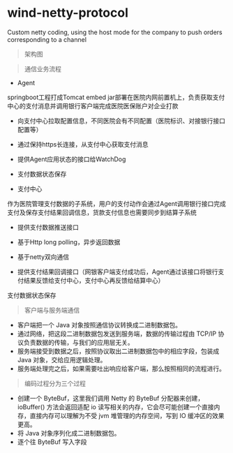 # wind-netty-protocol
Custom netty coding, using the host mode for the company to push orders corresponding to a channel

>架构图



>通信业务流程

- Agent

springboot工程打成Tomcat embed jar部署在医院内网前置机上，负责获取支付中心的支付消息并调用银行客户端完成医院医保账户对企业打款

  - 向支付中心拉取配置信息，不同医院会有不同配置（医院标识、对接银行接口配置等）

  - 通过保持https长连接，从支付中心获取支付消息

  - 提供Agent应用状态的接口给WatchDog

  - 支付数据状态保存

- 支付中心

作为医院管理支付数据的子系统，用户的支付动作会通过Agent调用银行接口完成支付及保存支付结果回调信息，货款支付信息也需要同步到结算子系统

  - 提供支付数据推送接口

  - 基于Http long polling，异步返回数据

  - 基于netty双向通信

  - 提供支付结果回调接口（网银客户端支付成功后，Agent通过该接口将银行支付结果反馈给支付中心，支付中心再反馈给结算中心）

支付数据状态保存

>客户端与服务端通信

- 客户端把一个 Java 对象按照通信协议转换成二进制数据包。
- 通过网络，把这段二进制数据包发送到服务端，数据的传输过程由 TCP/IP 协议负责数据的传输，与我们的应用层无关。
- 服务端接受到数据之后，按照协议取出二进制数据包中的相应字段，包装成 Java 对象，交给应用逻辑处理。
- 服务端处理完之后，如果需要吐出响应给客户端，那么按照相同的流程进行。

>编码过程分为三个过程

- 创建一个 ByteBuf，这里我们调用 Netty 的 ByteBuf 分配器来创建，ioBuffer() 方法会返回适配 io 读写相关的内存，它会尽可能创建一个直接内存，直接内存可以理解为不受 jvm 堆管理的内存空间，写到 IO 缓冲区的效果更高。
- 将 Java 对象序列化成二进制数据包。
- 逐个往 ByteBuf 写入字段

